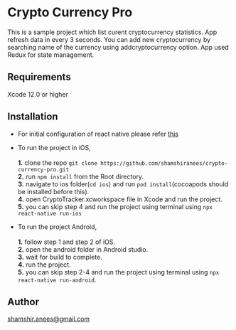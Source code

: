 # Crypto Currency Pro
This is a sample project which list curent cryptocurrency statistics. App refresh data in every 3 seconds. You can add new cryptocurrency by searching name of the currency using addcryptocurrency option. App used Redux for state management.


## Requirements

Xcode 12.0 or higher

## Installation

* For initial configuration of react native please refer [this](https://reactnative.dev/docs/environment-setup)
* To run the project in iOS, <br> <br> 
    **1.** clone the repo `git clone https://github.com/shamshiranees/crypto-currency-pro.git`<br>
    **2.** run `npm install` from the Root directory.<br>
    **3.** navigate to ios folder(`cd ios`) and run `pod install`(cocoapods should be installed before this).<br>
    **4.** open CryptoTracker.xcworkspace file in Xcode and run the project.<br>
    **5.** you can skip step 4 and run the project using terminal using `npx react-native run-ios`<br>

* To run the project Android,<br> <br> 
    **1.** follow step 1 and step 2 of iOS.<br>
    **2.** open the android folder in Android studio.<br>
    **3.** wait for build to complete.<br>
    **4.** run the project.<br>
    **5.** you can skip step 2-4 and run the project using terminal using `npx react-native run-android`.<br>



## Author
 shamshir.anees@gmail.com